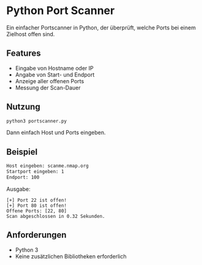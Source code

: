 # Python Port Scanner

Ein einfacher Portscanner in Python, der überprüft, welche Ports bei einem Zielhost offen sind.

## Features
- Eingabe von Hostname oder IP
- Angabe von Start- und Endport
- Anzeige aller offenen Ports
- Messung der Scan-Dauer

## Nutzung
```bash
python3 portscanner.py
```
Dann einfach Host und Ports eingeben.

## Beispiel
```bash
Host eingeben: scanme.nmap.org
Startport eingeben: 1
Endport: 100
```
Ausgabe:
```
[+] Port 22 ist offen!
[+] Port 80 ist offen!
Offene Ports: [22, 80]
Scan abgeschlossen in 0.32 Sekunden.
```

## Anforderungen
- Python 3
- Keine zusätzlichen Bibliotheken erforderlich
